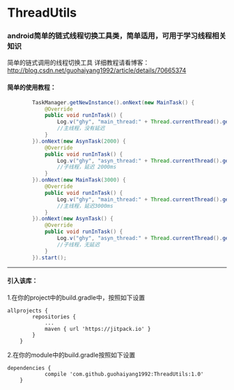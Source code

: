 # ThreadUtils

### android简单的链式线程切换工具类，简单适用，可用于学习线程相关知识

简单的链式调用的线程切换工具
详细教程请看博客：http://blog.csdn.net/guohaiyang1992/article/details/70665374 

#### 简单的使用教程：
```java
        TaskManager.getNewInstance().onNext(new MainTask() {
            @Override
            public void runInTask() {
                Log.v("ghy", "main_thread:" + Thread.currentThread().getName());
                //主线程，没有延迟
            }
        }).onNext(new AsynTask(2000) {
            @Override
            public void runInTask() {
                Log.v("ghy", "asyn_thread:" + Thread.currentThread().getName());
                //子线程，延迟 2000ms
            }
        }).onNext(new MainTask(3000) {
            @Override
            public void runInTask() {
                Log.v("ghy", "main_thread:" + Thread.currentThread().getName());
                //主线程，延迟3000ms
            }
        }).onNext(new AsynTask() {
            @Override
            public void runInTask() {
                Log.v("ghy", "asyn_thread:" + Thread.currentThread().getName());
                //子线程，无延迟
            }
        }).start();

```

----
#### 引入该库：
1.在你的project中的build.gradle中，按照如下设置
```
allprojects {
		repositories {
			...
			maven { url 'https://jitpack.io' }
		}
	}
```

2.在你的module中的build.gradle按照如下设置

	

```
dependencies {
	        compile 'com.github.guohaiyang1992:ThreadUtils:1.0'
	}
```
